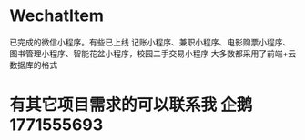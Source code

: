# WechatItem
已完成的微信小程序。有些已上线
记账小程序、兼职小程序、电影购票小程序、图书管理小程序、智能花盆小程序，校园二手交易小程序 大多数都采用了前端+云数据库的格式
# 有其它项目需求的可以联系我 企鹅1771555693
